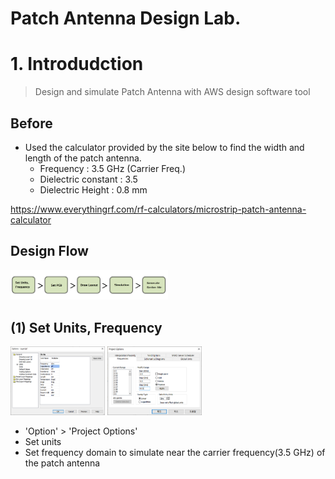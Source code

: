 # Patch Antenna Design Lab.

# 1. Introdudction
> Design and simulate Patch Antenna with AWS design software tool

## Before
- Used the calculator provided by the site below to find the width and length of the patch antenna.
    * Frequency : 3.5 GHz (Carrier Freq.)
    * Dielectric constant : 3.5
    * Dielectric Height : 0.8 mm

https://www.everythingrf.com/rf-calculators/microstrip-patch-antenna-calculator

## Design Flow 
<img src="/Antenna Design/images/design flow.png" width="50%" height="50%" title="flow" alt="flow"></img>

## (1) Set Units, Frequency

<img src="/Antenna Design/images/flow1-1.png" width="30%" height="30%" title="flow" alt="flow"></img>
<img src="/Antenna Design/images/flow1-2.png" width="30%" height="30%" title="flow" alt="flow"></img>

- 'Option' > 'Project Options'
- Set units
- Set frequency domain to simulate near the carrier frequency(3.5 GHz) of the patch antenna

